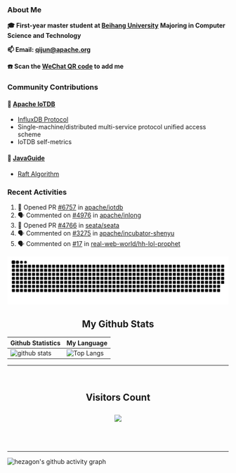 ### About Me

**🎓 First-year master student at [Beihang University](https://www.buaa.edu.cn/)** **Majoring in Computer Science and Technology**

**📫 Email: qijun@apache.org**

**☎️ Scan the [WeChat QR code](https://github.com/jun0315/jun0315/issues/1) to add me**

### Community Contributions

#### 🚀 [Apache IoTDB](https://github.com/apache/iotdb/pulls?q=+is%3Apr+author%3Ajun0315)

- [InfluxDB Protocol](https://iotdb.apache.org/zh/UserGuide/Master/API/InfluxDB-Protocol.html)
- Single-machine/distributed multi-service protocol unified access scheme
- IoTDB self-metrics

#### 🚀 [JavaGuide](https://github.com/Snailclimb/JavaGuide)

- [Raft Algorithm](https://javaguide.cn/distributed-system/theorem&algorithm&protocol/raft-algorithm/)

### Recent Activities
<!--START_SECTION:activity-->
1. 💪 Opened PR [#6757](https://github.com/apache/iotdb/pull/6757) in [apache/iotdb](https://github.com/apache/iotdb)
2. 🗣 Commented on [#4976](https://github.com/apache/inlong/issues/4976) in [apache/inlong](https://github.com/apache/inlong)
3. 💪 Opened PR [#4766](https://github.com/seata/seata/pull/4766) in [seata/seata](https://github.com/seata/seata)
4. 🗣 Commented on [#3275](https://github.com/apache/incubator-shenyu/issues/3275) in [apache/incubator-shenyu](https://github.com/apache/incubator-shenyu)
5. 🗣 Commented on [#17](https://github.com/real-web-world/hh-lol-prophet/issues/17) in [real-web-world/hh-lol-prophet](https://github.com/real-web-world/hh-lol-prophet)
<!--END_SECTION:activity-->

![github contribution grid snake animation](https://raw.githubusercontent.com/jun0315/jun0315/output/github-contribution-grid-snake.svg)

<!-- START NEW SECTION -->
<p align="center">
 <h2 align="center">My Github Stats</h2>

| Github Statistics                                                                                           | My Language                                                                                                                 |
| ----------------------------------------------------------------------------------------------------------- | --------------------------------------------------------------------------------------------------------------------------- |
| ![github stats](https://github-readme-stats.vercel.app/api?username=jun0315&theme=dark&show_icons=true) | ![Top Langs](https://github-readme-stats.vercel.app/api/top-langs/?username=jun0315&hide=TeX&layout=compact&theme=dark) |

<hr>

<div align="center">
<br><h2 align="centre"><b>Visitors Count</b></p>  
<p align="center"><img align="center" src="https://profile-counter.glitch.me/{jun0315}/count.svg" /></p> 
<br></div>

<hr>

![hezagon's github activity graph](https://activity-graph.herokuapp.com/graph?username=jun0315&theme=react-dark)

